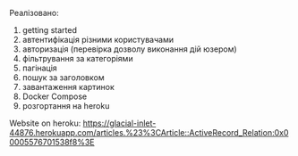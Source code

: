 Реалізовано:

1. getting started
2. автентифікація різними користувачами
3. авторизація (перевірка дозволу виконання дій юзером)
4. фільтрування за категоріями
5. пагінація
6. пошук за заголовком
7. завантаження картинок
8. Docker Compose
9. розгортання на heroku

Website on heroku: https://glacial-inlet-44876.herokuapp.com/articles.%23%3CArticle::ActiveRecord_Relation:0x00005576701538f8%3E
